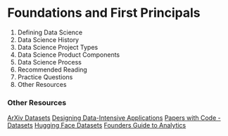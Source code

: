 # Foundations and First Principals

1. Defining Data Science
2. Data Science History
3. Data Science Project Types
4. Data Science Product Components
5. Data Science Process
6. Recommended Reading
7. Practice Questions
8. Other Resources

### Other Resources
[ArXiv Datasets](https://medium.com/paperswithcode/datasets-on-arxiv-1a5a8f7bd104)
[Designing Data-Intensive Applications](https://dataintensive.net/)
[Papers with Code - Datasets](https://paperswithcode.com/datasets)
[Hugging Face Datasets](https://github.com/huggingface/datasets)
[Founders Guide to Analytics](https://thinkgrowth.org/the-startup-founders-guide-to-analytics-1d2176f20ac1)